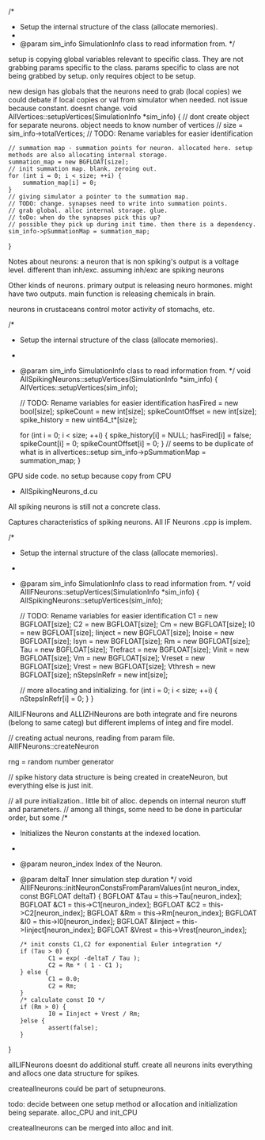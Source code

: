 
/*
 *  Setup the internal structure of the class (allocate memories).
 *
 *  @param  sim_info  SimulationInfo class to read information from.
 */

 setup is copying global variables relevant to specific class.
 They are not grabbing params specific to the class. params specific to class are not being grabbed by setup.
 only requires object to be setup.

 new design has globals that the neurons need to grab (local copies)
 we could debate if local copies or val from simulator when needed. not issue because constant. doesnt change.
void AllVertices::setupVertices(SimulationInfo *sim_info)
{
    // dont create object for separate neurons. object needs to know number of vertices
    //
    size = sim_info->totalVertices;
    // TODO: Rename variables for easier identification

    // summation map - summation points for neuron. allocated here. setup methods are also allocating internal storage.
    summation_map = new BGFLOAT[size];
    // init summation map. blank. zeroing out.
    for (int i = 0; i < size; ++i) {
        summation_map[i] = 0;
    }
    // giving simulator a pointer to the summation map.
    // TODO: change. synapses need to write into summation points.
    // grab global. alloc internal storage. glue.
    // toDo: when do the synapses pick this up?
    // possible they pick up during init time. then there is a dependency.
    sim_info->pSummationMap = summation_map;
}

Notes about neurons:
a neuron that is non spiking's output is a voltage level. different than inh/exc. assuming inh/exc are spiking neurons

Other kinds of neurons. primary output is releasing neuro hormones. might have two outputs.
main function is releasing chemicals in brain.

neurons in crustaceans control motor activity of stomachs, etc.

/*
 *  Setup the internal structure of the class (allocate memories).
 *
 *  @param  sim_info  SimulationInfo class to read information from.
 */
void AllSpikingNeurons::setupVertices(SimulationInfo *sim_info)
{
    AllVertices::setupVertices(sim_info);

    // TODO: Rename variables for easier identification
    hasFired = new bool[size];
    spikeCount = new int[size];
    spikeCountOffset = new int[size];
    spike_history = new uint64_t*[size];

    for (int i = 0; i < size; ++i) {
        spike_history[i] = NULL;
        hasFired[i] = false;
        spikeCount[i] = 0;
        spikeCountOffset[i] = 0;
    }
    // seems to be duplicate of what is in allvertices::setup
    sim_info->pSummationMap = summation_map;
}

GPU side code. no setup because copy from CPU
 * AllSpikingNeurons_d.cu

All spiking neurons is still not a concrete class.

Captures characteristics of spiking neurons. All IF Neurons .cpp is implem.

/*
 *  Setup the internal structure of the class (allocate memories).
 *
 *  @param  sim_info  SimulationInfo class to read information from.
 */
void AllIFNeurons::setupVertices(SimulationInfo *sim_info)
{
    AllSpikingNeurons::setupVertices(sim_info);

    // TODO: Rename variables for easier identification
    C1 = new BGFLOAT[size];
    C2 = new BGFLOAT[size];
    Cm = new BGFLOAT[size];
    I0 = new BGFLOAT[size];
    Iinject = new BGFLOAT[size];
    Inoise = new BGFLOAT[size];
    Isyn = new BGFLOAT[size];
    Rm = new BGFLOAT[size];
    Tau = new BGFLOAT[size];
    Trefract = new BGFLOAT[size];
    Vinit = new BGFLOAT[size];
    Vm = new BGFLOAT[size];
    Vreset = new BGFLOAT[size];
    Vrest = new BGFLOAT[size];
    Vthresh = new BGFLOAT[size];
    nStepsInRefr = new int[size];

    // more allocating and initializing.
    for (int i = 0; i < size; ++i) {
        nStepsInRefr[i] = 0;
    }
}

AllLIFNeurons and ALLIZHNeurons are both integrate and fire neurons
(belong to same categ) but different implems of integ and fire model.

// creating actual neurons, reading from param file.
AllIFNeurons::createNeuron


rng = random number generator

// spike history data structure is being created in createNeuron, but everything else is just init.


// all pure initialization.. little bit of alloc. depends on internal neuron stuff and parameters.
// among all things, some need to be done in particular order, but some
/*
 *  Initializes the Neuron constants at the indexed location.
 *
 *  @param  neuron_index    Index of the Neuron.
 *  @param  deltaT          Inner simulation step duration
 */
void AllIFNeurons::initNeuronConstsFromParamValues(int neuron_index, const BGFLOAT deltaT)
{
        BGFLOAT &Tau = this->Tau[neuron_index];
        BGFLOAT &C1 = this->C1[neuron_index];
        BGFLOAT &C2 = this->C2[neuron_index];
        BGFLOAT &Rm = this->Rm[neuron_index];
        BGFLOAT &I0 = this->I0[neuron_index];
        BGFLOAT &Iinject = this->Iinject[neuron_index];
        BGFLOAT &Vrest = this->Vrest[neuron_index];

        /* init consts C1,C2 for exponential Euler integration */
        if (Tau > 0) {
                C1 = exp( -deltaT / Tau );
                C2 = Rm * ( 1 - C1 );
        } else {
                C1 = 0.0;
                C2 = Rm;
        }
        /* calculate const IO */
        if (Rm > 0) {
                I0 = Iinject + Vrest / Rm;
        }else {
                assert(false);
        }
}

allLIFNeurons doesnt do additional stuff. create all neurons inits everything and allocs one data structure for spikes.

createallneurons could be part of setupneurons.

todo: decide between one setup method or allocation and initialization being separate. alloc_CPU and init_CPU

createallneurons can be merged into alloc and init.


